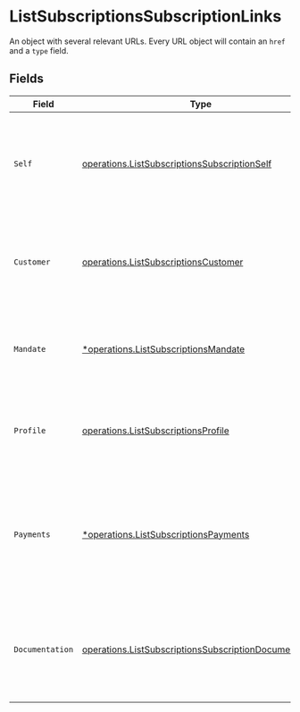 # ListSubscriptionsSubscriptionLinks

An object with several relevant URLs. Every URL object will contain an `href` and a `type` field.


## Fields

| Field                                                                                                                          | Type                                                                                                                           | Required                                                                                                                       | Description                                                                                                                    |
| ------------------------------------------------------------------------------------------------------------------------------ | ------------------------------------------------------------------------------------------------------------------------------ | ------------------------------------------------------------------------------------------------------------------------------ | ------------------------------------------------------------------------------------------------------------------------------ |
| `Self`                                                                                                                         | [operations.ListSubscriptionsSubscriptionSelf](../../models/operations/listsubscriptionssubscriptionself.md)                   | :heavy_check_mark:                                                                                                             | In v2 endpoints, URLs are commonly represented as objects with an `href` and `type` field.                                     |
| `Customer`                                                                                                                     | [operations.ListSubscriptionsCustomer](../../models/operations/listsubscriptionscustomer.md)                                   | :heavy_check_mark:                                                                                                             | The API resource URL of the [customer](get-customer) this subscription was created for.                                        |
| `Mandate`                                                                                                                      | [*operations.ListSubscriptionsMandate](../../models/operations/listsubscriptionsmandate.md)                                    | :heavy_minus_sign:                                                                                                             | The API resource URL of the [mandate](get-mandate) this subscription was created for.                                          |
| `Profile`                                                                                                                      | [operations.ListSubscriptionsProfile](../../models/operations/listsubscriptionsprofile.md)                                     | :heavy_check_mark:                                                                                                             | The API resource URL of the [profile](get-profile) this subscription was created for.                                          |
| `Payments`                                                                                                                     | [*operations.ListSubscriptionsPayments](../../models/operations/listsubscriptionspayments.md)                                  | :heavy_minus_sign:                                                                                                             | The API resource URL of the [payments](list-payments) created for this subscription. Omitted if no such<br/>payments exist (yet). |
| `Documentation`                                                                                                                | [operations.ListSubscriptionsSubscriptionDocumentation](../../models/operations/listsubscriptionssubscriptiondocumentation.md) | :heavy_check_mark:                                                                                                             | In v2 endpoints, URLs are commonly represented as objects with an `href` and `type` field.                                     |